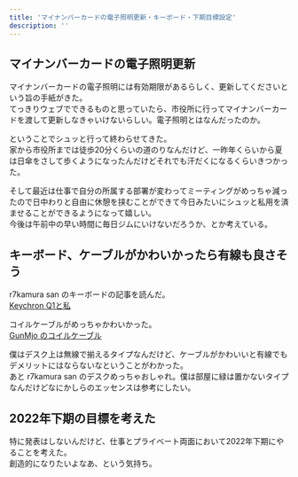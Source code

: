 ```yaml
---
title: 'マイナンバーカードの電子照明更新・キーボード・下期目標設定'
description: ''
---
```


## マイナンバーカードの電子照明更新

マイナンバーカードの電子照明には有効期限があるらしく、更新してくださいという旨の手紙がきた。  
てっきりウェブでできるものと思っていたら、市役所に行ってマイナンバーカードを渡して更新しなきゃいけないらしい。電子照明とはなんだったのか。

ということでシュッと行って終わらせてきた。  
家から市役所までは徒歩20分くらいの道のりなんだけど、一昨年くらいから夏は日傘をさして歩くようになったんだけどそれでも汗だくになるくらいきつかった。

そして最近は仕事で自分の所属する部署が変わってミーティングがめっちゃ減ったので日中わりと自由に休憩を挟むことができて今日みたいにシュッと私用を済ませることができるようになって嬉しい。  
今後は午前中の早い時間に毎日ジムにいけないだろうか、とか考えている。

## キーボード、ケーブルがかわいかったら有線も良さそう

r7kamura san のキーボードの記事を読んだ。  
[Keychron Q1と私](https://r7kamura.com/articles/2022-07-22-keychron-q1-knob-jis)

コイルケーブルがめっちゃかわいかった。  
[GunMjo のコイルケーブル](https://www.amazon.co.jp/dp/B09F5T7LTQ)

僕はデスク上は無線で揃えるタイプなんだけど、ケーブルがかわいいと有線でもデメリットにはならないなということがわかった。  
あと r7kamura san のデスクめっちゃおしゃれ。僕は部屋に緑は置かないタイプなんだけどなにかしらのエッセンスは参考にしたい。

## 2022年下期の目標を考えた

特に発表はしないんだけど、仕事とプライベート両面において2022年下期にやることを考えた。  
創造的になりたいよなあ、という気持ち。
